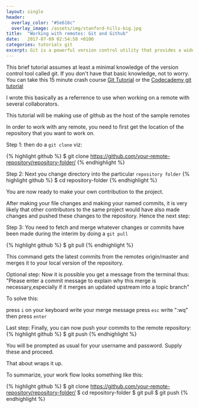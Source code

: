 ```yaml
---
layout: single
header:
  overlay_color: "#5e616c"
  overlay_image: /assets/img/stanford-hills-big.jpg
title:  "Working with remotes: Git and Github"
date:   2017-07-09 02:54:58 +0100
categories: tutorials git
excerpt: Git is a powerful version control utility that provides a wide vista of possibilities. Here I briefly explain a simple workflow for working with remotes on git.
---
```

This brief tutorial assumes at least a minimal knowledge of the version control tool called git. If you don't have that basic knowledge, not to worry. You can take this 15 minute crash course [Git Tutorial](https://try.github.io) or the [Codecademy git tutorial](https://www.codecademy.com/en/courses/learn-git)

I wrote this basically as a referrence to use when working on a remote with several collaborators. 

This tutorial will be making use of github as the host of the sample remotes

In order to work with any remote, you need to first get the location of the repository that you want to work on.

Step 1: then do a `git clone` viz:

{% highlight github %}
$ git clone https://github.com/your-remote-repository/repository-folder/
{% endhighlight %}

Step 2: Next you change directory into the particular `repository folder`
{% highlight github %}
$ cd repository-folder
{% endhighlight %}

You are now ready to make your own contribution to the project.

After making your file changes and making your named commits, it is very likely that other contributors to the same project would have also made changes and pushed these changes to the repository. Hence the next step:

Step 3: You need to fetch and merge whatever changes or commits have been made during the interim by doing a `git pull`

{% highlight github %}
$ git pull
{% endhighlight %}

This command gets the latest commits from the remotes origin/master and merges it to your local version of the repository.

Optional step: Now it is possible you get a message from the terminal thus: "Please enter a commit message to explain why this merge is necessary,especially if it merges an updated upstream into a topic branch"

To solve this:

press `i` on your keyboard
write your merge message
press `esc`
write ":wq"
then press `enter`

Last step: Finally, you can now push your commits to the remote repository:
{% highlight github %}
$ git push
{% endhighlight %}

You will be prompted as usual for your username and password. Supply these and proceed.

That about wraps it up.

To summarize, your work flow looks something like this:

{% highlight github %}
$ git clone https://github.com/your-remote-repository/repository-folder/
$ cd repository-folder
$ git pull
$ git push
{% endhighlight %}

